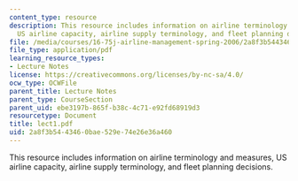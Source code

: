 ```yaml
---
content_type: resource
description: This resource includes information on airline terminology and measures,
  US airline capacity, airline supply terminology, and fleet planning decisions.
file: /media/courses/16-75j-airline-management-spring-2006/2a8f3b5443460bae529e74e26e36a460_lect1.pdf
file_type: application/pdf
learning_resource_types:
- Lecture Notes
license: https://creativecommons.org/licenses/by-nc-sa/4.0/
ocw_type: OCWFile
parent_title: Lecture Notes
parent_type: CourseSection
parent_uid: ebe3197b-865f-b38c-4c71-e92fd68919d3
resourcetype: Document
title: lect1.pdf
uid: 2a8f3b54-4346-0bae-529e-74e26e36a460
---
```

This resource includes information on airline terminology and measures, US airline capacity, airline supply terminology, and fleet planning decisions.